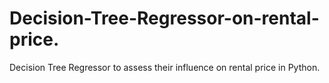 # Decision-Tree-Regressor-on-rental-price.
Decision Tree Regressor to assess their influence on rental price in Python.
